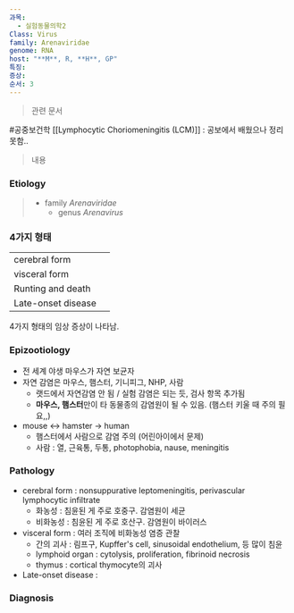```yaml
---
과목:
  - 실험동물의학2
Class: Virus
family: Arenaviridae
genome: RNA
host: "**M**, R, **H**, GP"
특징: 
증상: 
순서: 3
---
```

> 관련 문서

#공중보건학 
[[Lymphocytic Choriomeningitis (LCM)]] : 공보에서 배웠으나 정리 못함..

> 내용

### Etiology
> - family *Arenaviridae*
> 	- genus *Arenavirus*

### 4가지 형태

|                    |     |
| ------------------ | --- |
| cerebral form      |     |
| visceral form      |     |
| Runting and death  |     |
| Late-onset disease |     |
4가지 형태의 임상 증상이 나타남.

### Epizootiology
- 전 세계 야생 마우스가 자연 보균자
- 자연 감염은 마우스, 햄스터, 기니피그, NHP, 사람
	- 랫드에서 자연감염 안 됨 / 실험 감염은 되는 듯, 검사 항목 추가됨
	- **마우스, 햄스터**만이 타 동물종의 감염원이 될 수 있음. (햄스터 키울 때 주의 필요,,)
- mouse ↔ hamster → human
	- 햄스터에서 사람으로 감염 주의 (어린아이에서 문제)
	- 사람 : 열, 근육통, 두통, photophobia, nause, meningitis

### Pathology
- cerebral form : nonsuppurative leptomeningitis, perivascular lymphocytic infiltrate
	- 화농성 : 침윤된 게 주로 호중구. 감염원이 세균
	- 비화농성 : 침윤된 게 주로 호산구. 감염원이 바이러스
- visceral form : 여러 조직에 비화농성 염증 관찰
	- 간의 괴사 : 림프구, Kupffer's cell, sinusoidal endothelium, 등 많이 침윤
	- lymphoid organ : cytolysis, proliferation, fibrinoid necrosis
	- thymus : cortical thymocyte의 괴사
- Late-onset disease :

### Diagnosis